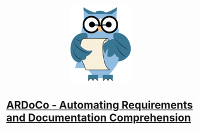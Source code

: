<p align="center"> 
	<img alt="ARDoCo" src="assets/img/logo.png" height="210"/>
</p>

# [ARDoCo - Automating Requirements and Documentation Comprehension](https://github.com/ardoco)
